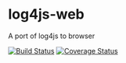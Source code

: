 # log4js-web

A port of log4js to browser 

[![Build Status](https://travis-ci.org/lleohao/log4js-web.svg?branch=master)](https://travis-ci.org/lleohao/log4js-web) [![Coverage Status](https://coveralls.io/repos/github/lleohao/log4js-web/badge.svg?branch=master)](https://coveralls.io/github/lleohao/log4js-web?branch=master)
